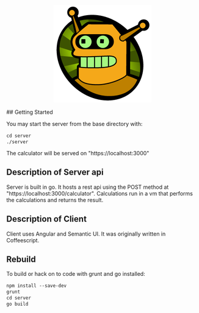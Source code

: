 <p align="center">
  <img src="assets/images/Calculon.png" alt="Calculon" />
</p>
## Getting Started

You may start the server from the base directory with:
```
cd server
./server
```
The calculator will be served on "https://localhost:3000"

## Description of Server api
Server is built in go. It hosts a  rest api using the POST method at "https://localhost:3000/calculator".
Calculations run in a vm that performs the calculations and returns the result.

## Description of Client
Client uses Angular and Semantic UI. It was originally written in Coffeescript.

## Rebuild
To build or hack on to code with grunt and go installed:
```
npm install --save-dev
grunt
cd server
go build
```